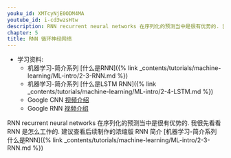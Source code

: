 ```yaml
---
youku_id: XMTcyNjE0ODM4MA
youtube_id: i-cd3wzsHtw
description: RNN recurrent neural networks 在序列化的预测当中是很有优势的. 我很先看看 RNN 是怎么工作的.
chapter: 5
title: RNN 循环神经网络
---
```

* 学习资料:
  * 机器学习-简介系列 [什么是RNN]({% link _contents/tutorials/machine-learning/ML-intro/2-3-RNN.md %})
  * 机器学习-简介系列 [什么是LSTM RNN]({% link _contents/tutorials/machine-learning/ML-intro/2-4-LSTM.md %})
  * Google CNN [视频介绍](https://classroom.udacity.com/courses/ud730/lessons/6377263405/concepts/64063017560923#)
  * Google RNN [视频介绍](https://classroom.udacity.com/courses/ud730/lessons/6378983156/concepts/63770919610923#) 
  
RNN recurrent neural networks 在序列化的预测当中是很有优势的. 我很先看看 RNN 是怎么工作的.
建议查看后续制作的浓缩版 RNN 简介 [机器学习-简介系列 什么是RNN]({% link _contents/tutorials/machine-learning/ML-intro/2-3-RNN.md %})


